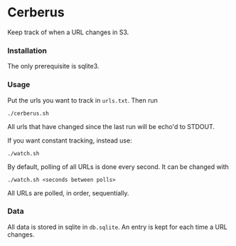 # Cerberus

Keep track of when a URL changes in S3.

### Installation

The only prerequisite is sqlite3.

### Usage

Put the urls you want to track in `urls.txt`.  Then run

    ./cerberus.sh

All urls that have changed since the last run will be echo'd to STDOUT.

If you want constant tracking, instead use:

    ./watch.sh

By default, polling of all URLs is done every second.  It can be changed with

    ./watch.sh <seconds between polls>

All URLs are polled, in order, sequentially.

### Data

All data is stored in sqlite in `db.sqlite`.  An entry is kept for each time a
URL changes.
